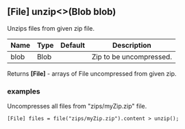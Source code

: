 ## [File] unzip<>(Blob blob)

Unzips files from given zip file.

| Name | Type | Default | Description             |
|------|------|---------|-------------------------|
| blob | Blob |         | Zip to be uncompressed. |

Returns __[File]__ - arrays of File uncompressed from given zip.

### examples
Uncompresses all files from "zips/myZip.zip" file.

```
[File] files = file("zips/myZip.zip").content > unzip();
```

